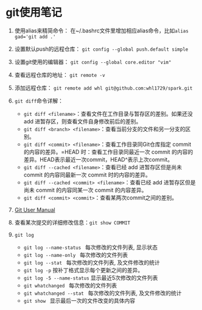 # git使用笔记

1. 使用alias来精简命令：
在\~/.bashrc文件里增加相应alias命令，比如`alias gad='git add .'`

2. 设置默认push的远程仓库：
`git config --global push.default simple`

3. 设置git使用的编辑器：
`git config --global core.editor "vim"`

4. 查看远程仓库的地址：
`git remote -v`

5. 添加远程仓库：
`git remote add whl git@github.com:whl1729/spark.git`

6. `git diff`命令详解：
    * `git diff <filename>`：查看文件在工作目录与暂存区的差别。如果还没 add 进暂存区，则查看文件自身修改前后的差别。
    * `git diff <branch> <filename>`：查看当前分支的文件和另一分支的区别。
    * `git diff <commit> <filename>`：查看工作目录同Git仓库指定 commit 的内容的差异。<commit>=HEAD 时：查看工作目录同最近一次 commit 的内容的差异。HEAD表示最近一次commit，HEAD^表示上次commit。
    * `git diff --cached <filename>`：查看已经 add 进暂存区但是尚未 commit 的内容同最新一次 commit 时的内容的差异。 
    * `git diff --cached <commit> <filename>`：查看已经 add 进暂存区但是尚未 commit 的内容同某一次 commit 的内容差异。
    * `git diff <commit> <commit>`：查看某两次commit之间的差别。

7. [Git User Manual](https://mirrors.edge.kernel.org/pub/software/scm/git/docs/user-manual.html)

8. 查看某次提交的详细修改信息：`git show COMMIT`

9. `git log`
    - `git log --name-status ` 每次修改的文件列表, 显示状态
    - `git log --name-only ` 每次修改的文件列表
    - `git log --stat ` 每次修改的文件列表, 及文件修改的统计
    - `git log -p`	按补丁格式显示每个更新之间的差异。
    - `git log -5 --name-status` 显示最近5次修改的文件列表
    - `git whatchanged ` 每次修改的文件列表
    - `git whatchanged --stat ` 每次修改的文件列表, 及文件修改的统计
    - `git show ` 显示最后一次的文件改变的具体内容
